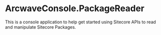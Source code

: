 # ArcwaveConsole.PackageReader
This is a console application to help get started using Sitecore APIs to read and manipulate Sitecore Packages.
